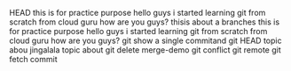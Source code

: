  HEAD
 this is for practice purpose
hello guys i started learning git from scratch from cloud guru
how are you guys?
thisis about a branches
this is for practice purpose
hello guys i started learning git from scratch from cloud guru
how are you guys?
git show a single commitand git HEAD
topic abou
jingalala
topic about git
delete merge-demo
git conflict
git remote 
git fetch commit
